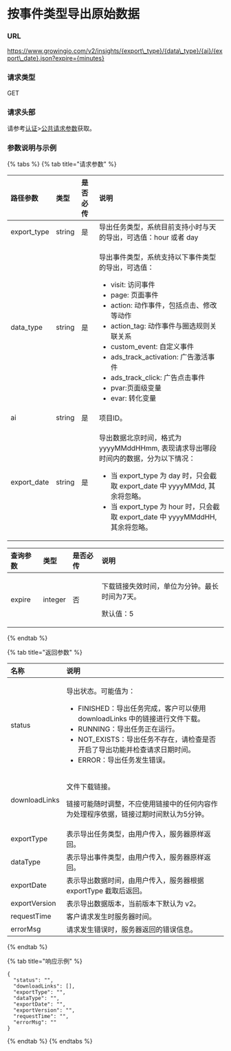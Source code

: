 # 按事件类型导出原始数据

### URL

https://www.growingio.com/v2/insights/{export\_type}/{data\_type}/{ai}/{export\_date}.json?expire={minutes}

### 请求类型

GET

### 请求头部

请参考[认证](../../authenticate/)&gt;[公共请求参数](../../authenticate/head-parameter.md)获取。

### 参数说明与示例

{% tabs %}
{% tab title="请求参数" %}
<table>
  <thead>
    <tr>
      <th style="text-align:left">&#x8DEF;&#x5F84;&#x53C2;&#x6570;</th>
      <th style="text-align:left">&#x7C7B;&#x578B;</th>
      <th style="text-align:left">&#x662F;&#x5426;&#x5FC5;&#x4F20;</th>
      <th style="text-align:left">&#x8BF4;&#x660E;</th>
    </tr>
  </thead>
  <tbody>
    <tr>
      <td style="text-align:left">export_type</td>
      <td style="text-align:left">string</td>
      <td style="text-align:left">&#x662F;</td>
      <td style="text-align:left">&#x5BFC;&#x51FA;&#x4EFB;&#x52A1;&#x7C7B;&#x578B;&#xFF0C;&#x7CFB;&#x7EDF;&#x76EE;&#x524D;&#x652F;&#x6301;&#x5C0F;&#x65F6;&#x4E0E;&#x5929;&#x7684;&#x5BFC;&#x51FA;&#xFF0C;&#x53EF;&#x9009;&#x503C;&#xFF1A;hour
        &#x6216;&#x8005; day</td>
    </tr>
    <tr>
      <td style="text-align:left">data_type</td>
      <td style="text-align:left">string</td>
      <td style="text-align:left">&#x662F;</td>
      <td style="text-align:left">
        <p>&#x5BFC;&#x51FA;&#x4E8B;&#x4EF6;&#x7C7B;&#x578B;&#xFF0C;&#x7CFB;&#x7EDF;&#x652F;&#x6301;&#x4EE5;&#x4E0B;&#x4E8B;&#x4EF6;&#x7C7B;&#x578B;&#x7684;&#x5BFC;&#x51FA;&#xFF0C;&#x53EF;&#x9009;&#x503C;&#xFF1A;</p>
        <ul>
          <li>visit: &#x8BBF;&#x95EE;&#x4E8B;&#x4EF6;</li>
          <li>page: &#x9875;&#x9762;&#x4E8B;&#x4EF6;</li>
          <li>action: &#x52A8;&#x4F5C;&#x4E8B;&#x4EF6;&#xFF0C;&#x5305;&#x62EC;&#x70B9;&#x51FB;&#x3001;&#x4FEE;&#x6539;&#x7B49;&#x52A8;&#x4F5C;</li>
          <li>action_tag: &#x52A8;&#x4F5C;&#x4E8B;&#x4EF6;&#x4E0E;&#x5708;&#x9009;&#x89C4;&#x5219;&#x5173;&#x8054;&#x5173;&#x7CFB;</li>
          <li>custom_event: &#x81EA;&#x5B9A;&#x4E49;&#x4E8B;&#x4EF6;</li>
          <li>ads_track_activation: &#x5E7F;&#x544A;&#x6FC0;&#x6D3B;&#x4E8B;&#x4EF6;</li>
          <li>ads_track_click: &#x5E7F;&#x544A;&#x70B9;&#x51FB;&#x4E8B;&#x4EF6;</li>
          <li>pvar:&#x9875;&#x9762;&#x7EA7;&#x53D8;&#x91CF;</li>
          <li>evar: &#x8F6C;&#x5316;&#x53D8;&#x91CF;</li>
        </ul>
      </td>
    </tr>
    <tr>
      <td style="text-align:left">ai</td>
      <td style="text-align:left">string</td>
      <td style="text-align:left">&#x662F;</td>
      <td style="text-align:left">&#x9879;&#x76EE;ID&#x3002;</td>
    </tr>
    <tr>
      <td style="text-align:left">export_date</td>
      <td style="text-align:left">string</td>
      <td style="text-align:left">&#x662F;</td>
      <td style="text-align:left">
        <p>&#x5BFC;&#x51FA;&#x6570;&#x636E;&#x5317;&#x4EAC;&#x65F6;&#x95F4;&#xFF0C;&#x683C;&#x5F0F;&#x4E3A;
          yyyyMMddHHmm, &#x8868;&#x73B0;&#x8BF7;&#x6C42;&#x5BFC;&#x51FA;&#x54EA;&#x6BB5;&#x65F6;&#x95F4;&#x5185;&#x7684;&#x6570;&#x636E;&#xFF0C;&#x5206;&#x4E3A;&#x4EE5;&#x4E0B;&#x60C5;&#x51B5;&#xFF1A;</p>
        <ul>
          <li>&#x5F53; export_type &#x4E3A; day &#x65F6;&#xFF0C;&#x53EA;&#x4F1A;&#x622A;&#x53D6;
            export_date &#x4E2D; yyyyMMdd, &#x5176;&#x4F59;&#x5C06;&#x5FFD;&#x7565;&#x3002;</li>
          <li>&#x5F53; export_type &#x4E3A; hour &#x65F6;&#xFF0C;&#x53EA;&#x4F1A;&#x622A;&#x53D6;
            export_date &#x4E2D; yyyyMMddHH, &#x5176;&#x4F59;&#x5C06;&#x5FFD;&#x7565;&#x3002;</li>
        </ul>
      </td>
    </tr>
  </tbody>
</table><table>
  <thead>
    <tr>
      <th style="text-align:left">&#x67E5;&#x8BE2;&#x53C2;&#x6570;</th>
      <th style="text-align:left">&#x7C7B;&#x578B;</th>
      <th style="text-align:left">&#x662F;&#x5426;&#x5FC5;&#x4F20;</th>
      <th style="text-align:left">&#x8BF4;&#x660E;</th>
    </tr>
  </thead>
  <tbody>
    <tr>
      <td style="text-align:left">expire</td>
      <td style="text-align:left">integer</td>
      <td style="text-align:left">&#x5426;</td>
      <td style="text-align:left">
        <p>&#x4E0B;&#x8F7D;&#x94FE;&#x63A5;&#x5931;&#x6548;&#x65F6;&#x95F4;&#xFF0C;&#x5355;&#x4F4D;&#x4E3A;&#x5206;&#x949F;&#x3002;&#x6700;&#x957F;&#x65F6;&#x95F4;&#x4E3A;7&#x5929;&#x3002;</p>
        <p>&#x9ED8;&#x8BA4;&#x503C;&#xFF1A;5</p>
      </td>
    </tr>
  </tbody>
</table>
{% endtab %}

{% tab title="返回参数" %}


<table>
  <thead>
    <tr>
      <th style="text-align:left">&#x540D;&#x79F0;</th>
      <th style="text-align:left">&#x8BF4;&#x660E;</th>
    </tr>
  </thead>
  <tbody>
    <tr>
      <td style="text-align:left">status</td>
      <td style="text-align:left">
        <p>&#x5BFC;&#x51FA;&#x72B6;&#x6001;&#x3002;&#x53EF;&#x80FD;&#x503C;&#x4E3A;&#xFF1A;</p>
        <ul>
          <li>FINISHED&#xFF1A;&#x5BFC;&#x51FA;&#x4EFB;&#x52A1;&#x5B8C;&#x6210;&#xFF0C;&#x5BA2;&#x6237;&#x53EF;&#x4EE5;&#x4F7F;&#x7528;
            downloadLinks &#x4E2D;&#x7684;&#x94FE;&#x63A5;&#x8FDB;&#x884C;&#x6587;&#x4EF6;&#x4E0B;&#x8F7D;&#x3002;</li>
          <li>RUNNING&#xFF1A;&#x5BFC;&#x51FA;&#x4EFB;&#x52A1;&#x6B63;&#x5728;&#x8FD0;&#x884C;&#x3002;</li>
          <li>NOT_EXISTS&#xFF1A;&#x5BFC;&#x51FA;&#x4EFB;&#x52A1;&#x4E0D;&#x5B58;&#x5728;&#xFF0C;&#x8BF7;&#x68C0;&#x67E5;&#x662F;&#x5426;&#x5F00;&#x542F;&#x4E86;&#x5BFC;&#x51FA;&#x529F;&#x80FD;&#x5E76;&#x68C0;&#x67E5;&#x8BF7;&#x6C42;&#x65E5;&#x671F;&#x65F6;&#x95F4;&#x3002;</li>
          <li>ERROR&#xFF1A;&#x5BFC;&#x51FA;&#x4EFB;&#x52A1;&#x53D1;&#x751F;&#x9519;&#x8BEF;&#x3002;</li>
        </ul>
      </td>
    </tr>
    <tr>
      <td style="text-align:left">downloadLinks</td>
      <td style="text-align:left">
        <p>&#x6587;&#x4EF6;&#x4E0B;&#x8F7D;&#x94FE;&#x63A5;&#x3002;</p>
        <p>&#x94FE;&#x63A5;&#x53EF;&#x80FD;&#x968F;&#x65F6;&#x8C03;&#x6574;&#xFF0C;&#x4E0D;&#x5E94;&#x4F7F;&#x7528;&#x94FE;&#x63A5;&#x4E2D;&#x7684;&#x4EFB;&#x4F55;&#x5185;&#x5BB9;&#x4F5C;&#x4E3A;&#x5904;&#x7406;&#x7A0B;&#x5E8F;&#x4F9D;&#x636E;&#xFF0C;&#x94FE;&#x63A5;&#x8FC7;&#x671F;&#x65F6;&#x95F4;&#x9ED8;&#x8BA4;&#x4E3A;5&#x5206;&#x949F;&#x3002;</p>
      </td>
    </tr>
    <tr>
      <td style="text-align:left">exportType</td>
      <td style="text-align:left">&#x8868;&#x793A;&#x5BFC;&#x51FA;&#x4EFB;&#x52A1;&#x7C7B;&#x578B;&#xFF0C;&#x7531;&#x7528;&#x6237;&#x4F20;&#x5165;&#xFF0C;&#x670D;&#x52A1;&#x5668;&#x539F;&#x6837;&#x8FD4;&#x56DE;&#x3002;</td>
    </tr>
    <tr>
      <td style="text-align:left">dataType</td>
      <td style="text-align:left">&#x8868;&#x793A;&#x5BFC;&#x51FA;&#x4E8B;&#x4EF6;&#x7C7B;&#x578B;&#xFF0C;&#x7531;&#x7528;&#x6237;&#x4F20;&#x5165;&#xFF0C;&#x670D;&#x52A1;&#x5668;&#x539F;&#x6837;&#x8FD4;&#x56DE;&#x3002;</td>
    </tr>
    <tr>
      <td style="text-align:left">exportDate</td>
      <td style="text-align:left">&#x8868;&#x793A;&#x5BFC;&#x51FA;&#x6570;&#x636E;&#x65F6;&#x95F4;&#xFF0C;&#x7531;&#x7528;&#x6237;&#x4F20;&#x5165;&#xFF0C;&#x670D;&#x52A1;&#x5668;&#x6839;&#x636E;
        exportType &#x622A;&#x53D6;&#x540E;&#x8FD4;&#x56DE;&#x3002;</td>
    </tr>
    <tr>
      <td style="text-align:left">exportVersion</td>
      <td style="text-align:left">&#x8868;&#x793A;&#x5BFC;&#x51FA;&#x6570;&#x636E;&#x7248;&#x672C;&#xFF0C;&#x5F53;&#x524D;&#x7248;&#x672C;&#x4E0B;&#x9ED8;&#x8BA4;&#x4E3A;
        v2&#x3002;</td>
    </tr>
    <tr>
      <td style="text-align:left">requestTime</td>
      <td style="text-align:left">&#x5BA2;&#x6237;&#x8BF7;&#x6C42;&#x53D1;&#x751F;&#x65F6;&#x670D;&#x52A1;&#x5668;&#x65F6;&#x95F4;&#x3002;</td>
    </tr>
    <tr>
      <td style="text-align:left">errorMsg</td>
      <td style="text-align:left">&#x8BF7;&#x6C42;&#x53D1;&#x751F;&#x9519;&#x8BEF;&#x65F6;&#xFF0C;&#x670D;&#x52A1;&#x5668;&#x8FD4;&#x56DE;&#x7684;&#x9519;&#x8BEF;&#x4FE1;&#x606F;&#x3002;</td>
    </tr>
  </tbody>
</table>
{% endtab %}

{% tab title="响应示例" %}
```text
{
  "status": "",
  "downloadLinks": [],
  "exportType": "",
  "dataType": "",
  "exportDate": "",
  "exportVersion": "",
  "requestTime": "",
  "errorMsg": ""
}
```
{% endtab %}
{% endtabs %}




